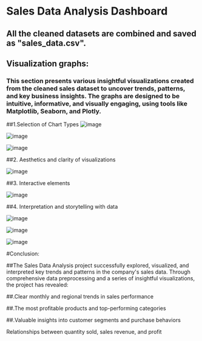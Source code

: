 # Sales Data Analysis Dashboard

## All the cleaned datasets are combined and saved as "sales_data.csv".

## Visualization graphs:
### This section presents various insightful visualizations created from the cleaned sales dataset to uncover trends, patterns, and key business insights. The graphs are designed to be intuitive, informative, and visually engaging, using tools like Matplotlib, Seaborn, and Plotly.

##1.Selection of Chart Types
![image](https://github.com/user-attachments/assets/f4ad122e-0edf-4644-8413-4d8783502670)


![image](https://github.com/user-attachments/assets/c12394c9-187b-44d7-a831-922d31d389f9)


![image](https://github.com/user-attachments/assets/0459c559-1a2d-4f65-ace2-1a6a81084666)

##2. Aesthetics and clarity of visualizations

![image](https://github.com/user-attachments/assets/5d49f70a-52d8-4c69-a920-33d5f3c414d1)


##3. Interactive elements

![image](https://github.com/user-attachments/assets/598cc9cf-a727-4d4c-9690-78892b57cb59)

##4. Interpretation and storytelling with data

![image](https://github.com/user-attachments/assets/1a894045-5577-4a72-84e3-e0dc46809c33)

![image](https://github.com/user-attachments/assets/126dcd0e-efe2-49fc-a560-12bf60d16e32)

![image](https://github.com/user-attachments/assets/0769a9ac-d775-48b6-b793-737151b427f0)

#Conclusion:

##The Sales Data Analysis project successfully explored, visualized, and interpreted key trends and patterns in the company's sales data. Through comprehensive data preprocessing and a series of insightful visualizations, the project has revealed:

##.Clear monthly and regional trends in sales performance

##.The most profitable products and top-performing categories

##.Valuable insights into customer segments and purchase behaviors

Relationships between quantity sold, sales revenue, and profit
